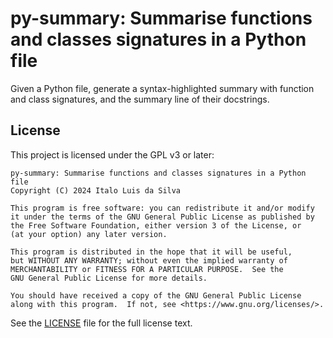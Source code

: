 # py-summary: Summarise functions and classes signatures in a Python file

Given a Python file, generate a syntax-highlighted summary with function and class
signatures, and the summary line of their docstrings.

## License

This project is licensed under the GPL v3 or later:

    py-summary: Summarise functions and classes signatures in a Python file
    Copyright (C) 2024 Italo Luis da Silva

    This program is free software: you can redistribute it and/or modify
    it under the terms of the GNU General Public License as published by
    the Free Software Foundation, either version 3 of the License, or
    (at your option) any later version.

    This program is distributed in the hope that it will be useful,
    but WITHOUT ANY WARRANTY; without even the implied warranty of
    MERCHANTABILITY or FITNESS FOR A PARTICULAR PURPOSE.  See the
    GNU General Public License for more details.

    You should have received a copy of the GNU General Public License
    along with this program.  If not, see <https://www.gnu.org/licenses/>.

See the [LICENSE](LICENSE) file for the full license text.
